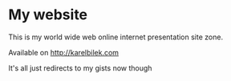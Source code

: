 My website
====

This is my world wide web online internet presentation site zone.

Available on http://karelbilek.com

It's all just redirects to my gists now though
